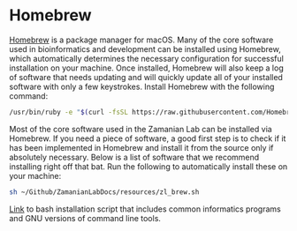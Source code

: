 # Homebrew

[Homebrew](https://brew.sh) is a package manager for macOS. Many of the core software used in bioinformatics and development can be installed using Homebrew, which automatically determines the necessary configuration for successful installation on your machine. Once installed, Homebrew will also keep a log of software that needs updating and will quickly update all of your installed software with only a few keystrokes. Install Homebrew with the following command:

``` bash
/usr/bin/ruby -e "$(curl -fsSL https://raw.githubusercontent.com/Homebrew/install/master/install)"
```

Most of the core software used in the Zamanian Lab can be installed via Homebrew. If you need a piece of software, a good first step is to check if it has been implemented in Homebrew and install it from the source only if absolutely necessary. Below is a list of software that we recommend installing right off that bat. Run the following to automatically install these on your machine:

``` bash
sh ~/Github/ZamanianLabDocs/resources/zl_brew.sh
```
[Link](https://raw.githubusercontent.com/zamanianlab/ZamanianLabDocs/master/resources/zl_brew.sh) to bash installation script that includes common informatics programs and GNU versions of command line tools.
